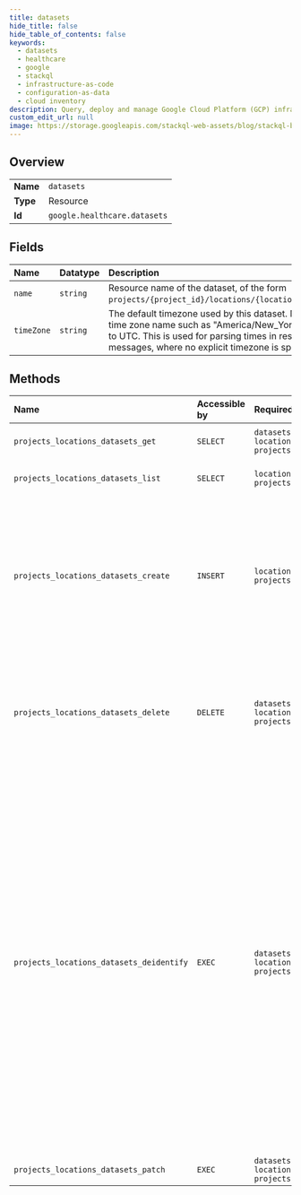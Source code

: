 ```yaml
---
title: datasets
hide_title: false
hide_table_of_contents: false
keywords:
  - datasets
  - healthcare
  - google    
  - stackql
  - infrastructure-as-code
  - configuration-as-data
  - cloud inventory
description: Query, deploy and manage Google Cloud Platform (GCP) infrastructure and resources using SQL
custom_edit_url: null
image: https://storage.googleapis.com/stackql-web-assets/blog/stackql-blog-post-featured-image.png
---
```

  
    

## Overview
<table><tbody>
<tr><td><b>Name</b></td><td><code>datasets</code></td></tr>
<tr><td><b>Type</b></td><td>Resource</td></tr>
<tr><td><b>Id</b></td><td><code>google.healthcare.datasets</code></td></tr>
</tbody></table>

## Fields
| Name | Datatype | Description |
|:-----|:---------|:------------|
| `name` | `string` | Resource name of the dataset, of the form `projects/{project_id}/locations/{location_id}/datasets/{dataset_id}`. |
| `timeZone` | `string` | The default timezone used by this dataset. Must be a either a valid IANA time zone name such as "America/New_York" or empty, which defaults to UTC. This is used for parsing times in resources, such as HL7 messages, where no explicit timezone is specified. |
## Methods
| Name | Accessible by | Required Params | Description |
|:-----|:--------------|:----------------|:------------|
| `projects_locations_datasets_get` | `SELECT` | `datasetsId, locationsId, projectsId` | Gets any metadata associated with a dataset. |
| `projects_locations_datasets_list` | `SELECT` | `locationsId, projectsId` | Lists the health datasets in the current project. |
| `projects_locations_datasets_create` | `INSERT` | `locationsId, projectsId` | Creates a new health dataset. Results are returned through the Operation interface which returns either an `Operation.response` which contains a Dataset or `Operation.error`. The metadata field type is OperationMetadata. |
| `projects_locations_datasets_delete` | `DELETE` | `datasetsId, locationsId, projectsId` | Deletes the specified health dataset and all data contained in the dataset. Deleting a dataset does not affect the sources from which the dataset was imported (if any). |
| `projects_locations_datasets_deidentify` | `EXEC` | `datasetsId:deidentify, locationsId, projectsId` | Creates a new dataset containing de-identified data from the source dataset. The metadata field type is OperationMetadata. If the request is successful, the response field type is DeidentifySummary. If errors occur, error is set. The LRO result may still be successful if de-identification fails for some DICOM instances. The new de-identified dataset will not contain these failed resources. Failed resource totals are tracked in Operation.metadata. Error details are also logged to Cloud Logging. For more information, see [Viewing error logs in Cloud Logging](https://cloud.google.com/healthcare/docs/how-tos/logging). |
| `projects_locations_datasets_patch` | `EXEC` | `datasetsId, locationsId, projectsId` | Updates dataset metadata. |
